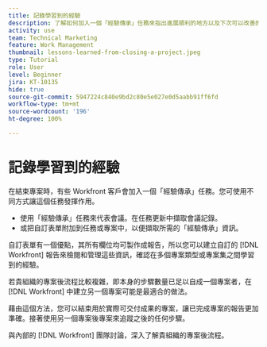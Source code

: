 ```yaml
---
title: 記錄學習到的經驗
description: 了解如何加入一個「經驗傳承」任務來指出進展順利的地方以及下次可以改善的地方。
activity: use
team: Technical Marketing
feature: Work Management
thumbnail: lessons-learned-from-closing-a-project.jpeg
type: Tutorial
role: User
level: Beginner
jira: KT-10135
hide: true
source-git-commit: 5947224c840e9bd2c80e5e027e0d5aabb91ff6fd
workflow-type: tm+mt
source-wordcount: '196'
ht-degree: 100%

---
```


# 記錄學習到的經驗

在結束專案時，有些 Workfront 客戶會加入一個「經驗傳承」任務。您可使用不同方式讓這個任務發揮作用。

* 使用「經驗傳承」任務來代表會議。在任務更新中擷取會議記錄。
* 或把自訂表單附加到任務或專案中，以便擷取所需的「經驗傳承」資訊。

自訂表單有一個優點，其所有欄位均可製作成報告，所以您可以建立自訂的 [!DNL Workfront] 報告來檢閱和管理這些資訊，確認在多個專案類型或專案集之間學習到的經驗。

若貴組織的專案後流程比較複雜，即本身的步驟數量已足以自成一個專案者，在 [!DNL Workfront] 中建立另一個專案可能是最適合的做法。

藉由這個方法，您可以結束用於實際可交付成果的專案，讓已完成專案的報告更加準確。接著使用另一個專案後專案來追蹤之後的任何步驟。

與內部的 [!DNL Workfront] 團隊討論，深入了解貴組織的專案後流程。
